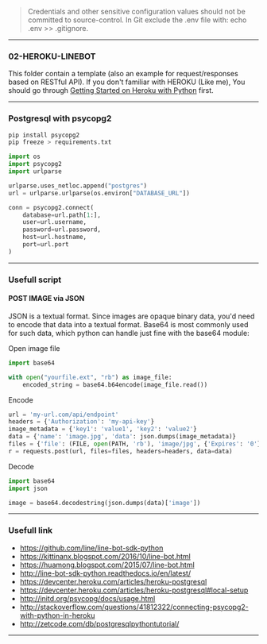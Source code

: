 > Credentials and other sensitive configuration values should not be committed to source-control. In Git exclude the .env file with: echo .env >> .gitignore.

---

### 02-HEROKU-LINEBOT
   
 This folder contain a template (also an example for request/responses based on RESTful API). If you don't familiar with HEROKU (Like me), You should go through [Getting Started on Heroku with Python](https://devcenter.heroku.com/articles/getting-started-with-python#introduction) first.
   
---

### Postgresql with psycopg2

```sh
pip install psycopg2
pip freeze > requirements.txt
```
   
```python
import os
import psycopg2
import urlparse

urlparse.uses_netloc.append("postgres")
url = urlparse.urlparse(os.environ["DATABASE_URL"])

conn = psycopg2.connect(
    database=url.path[1:],
    user=url.username,
    password=url.password,
    host=url.hostname,
    port=url.port
)
```
---

### Usefull script

#### POST IMAGE via JSON

JSON is a textual format. Since images are opaque binary data, you'd need to encode that data into a textual format.
Base64 is most commonly used for such data, which python can handle just fine with the base64 module:   
   
Open image file
```python
import base64

with open("yourfile.ext", "rb") as image_file:
    encoded_string = base64.b64encode(image_file.read())
```
   
Encode
```python
url = 'my-url.com/api/endpoint'
headers = {'Authorization': 'my-api-key'}
image_metadata = {'key1': 'value1', 'key2': 'value2'}
data = {'name': 'image.jpg', 'data': json.dumps(image_metadata)}
files = {'file': (FILE, open(PATH, 'rb'), 'image/jpg', {'Expires': '0'})}
r = requests.post(url, files=files, headers=headers, data=data)
```
   
Decode
```python
import base64
import json

image = base64.decodestring(json.dumps(data)['image'])
```

---
   
### Usefull link

 - https://github.com/line/line-bot-sdk-python   
 - https://kittinanx.blogspot.com/2016/10/line-bot.html   
 - https://huamong.blogspot.com/2015/07/line-bot.html   
 - http://line-bot-sdk-python.readthedocs.io/en/latest/   
 - https://devcenter.heroku.com/articles/heroku-postgresql   
 - https://devcenter.heroku.com/articles/heroku-postgresql#local-setup   
 - http://initd.org/psycopg/docs/usage.html   
 - http://stackoverflow.com/questions/41812322/connecting-psycopg2-with-python-in-heroku   
 - http://zetcode.com/db/postgresqlpythontutorial/
 
---

